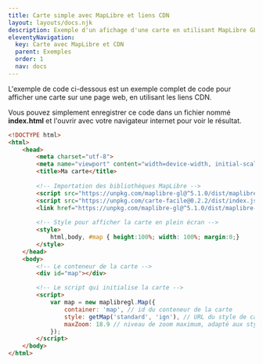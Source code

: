 ```yaml
---
title: Carte simple avec MapLibre et liens CDN
layout: layouts/docs.njk
description: Exemple d'un afichage d'une carte en utilisant MapLibre GL JS et Carte facile, avec les liens CDN.
eleventyNavigation:
  key: Carte avec MapLibre et CDN
  parent: Exemples
  order: 1
  nav: docs
---
```


L'exemple de code ci-dessous est un exemple complet de code pour afficher une carte sur une page web, en utilisant les liens CDN.

Vous pouvez simplement enregistrer ce code dans un fichier nommé **index.html** et l'ouvrir avec votre navigateur internet pour voir le résultat.

```html
<!DOCTYPE html>
<html>
    <head>
        <meta charset="utf-8">
        <meta name="viewport" content="width=device-width, initial-scale=1.0">
        <title>Ma carte</title>
        
        <!-- Importation des bibliothèques MapLibre -->
        <script src="https://unpkg.com/maplibre-gl@^5.1.0/dist/maplibre-gl.js"></script>
        <script src="https://unpkg.com/carte-facile@0.2.2/dist/index.js"></script>
        <link href="https://unpkg.com/maplibre-gl@^5.1.0/dist/maplibre-gl.css" rel="stylesheet" />
        
        <!-- Style pour afficher la carte en plein écran -->
        <style>
            html,body, #map { height:100%; width: 100%; margin:0;}
        </style>
    </head>
    <body>
        <!-- Le conteneur de la carte -->
        <div id="map"></div>

        <!-- Le script qui initialise la carte -->
        <script>
            var map = new maplibregl.Map({
                container: 'map', // id du conteneur de la carte
                style: getMap('standard', 'ign'), // URL du style de carte
                maxZoom: 18.9 // niveau de zoom maximum, adapté aux style utilisant les données IGN
            });
        </script>
    </body>
</html>
```